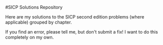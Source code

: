 #SICP Solutions Repository

Here are my solutions to the SICP second edition problems (where applicable) grouped by chapter.

If you find an error, please tell me, but don't submit a fix! I want to do this completely on my own.